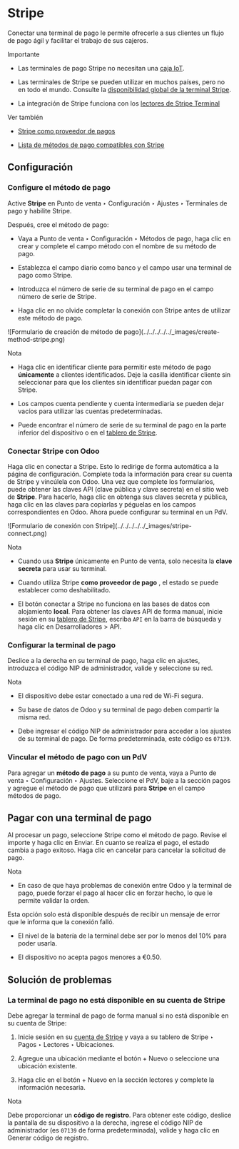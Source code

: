 # Stripe

Conectar una terminal de pago le permite ofrecerle a sus clientes un flujo de
pago ágil y facilitar el trabajo de sus cajeros.

Importante

  * Las terminales de pago Stripe no necesitan una [caja IoT](../../../../general/iot.html).

  * Las terminales de Stripe se pueden utilizar en muchos países, pero no en todo el mundo. Consulte la [disponibilidad global de la terminal Stripe](https://support.stripe.com/questions/global-availability-for-stripe-terminal).

  * La integración de Stripe funciona con los [lectores de Stripe Terminal](https://docs.stripe.com/terminal/smart-readers)

Ver también

  * [Stripe como proveedor de pagos](../../../../finance/payment_providers/stripe.html)

  * [Lista de métodos de pago compatibles con Stripe](https://stripe.com/payments/payment-methods)

## Configuración

### Configure el método de pago

Active **Stripe** en Punto de venta ‣ Configuración ‣ Ajustes ‣ Terminales de
pago y habilite Stripe.

Después, cree el método de pago:

  * Vaya a Punto de venta ‣ Configuración ‣ Métodos de pago, haga clic en crear y complete el campo método con el nombre de su método de pago.

  * Establezca el campo diario como banco y el campo usar una terminal de pago como Stripe.

  * Introduzca el número de serie de su terminal de pago en el campo número de serie de Stripe.

  * Haga clic en no olvide completar la conexión con Stripe antes de utilizar este método de pago.

![Formulario de creación de método de pago](../../../../../_images/create-
method-stripe.png)

Nota

  * Haga clic en identificar cliente para permitir este método de pago **únicamente** a clientes identificados. Deje la casilla identificar cliente sin seleccionar para que los clientes sin identificar puedan pagar con Stripe.

  * Los campos cuenta pendiente y cuenta intermediaria se pueden dejar vacíos para utilizar las cuentas predeterminadas.

  * Puede encontrar el número de serie de su terminal de pago en la parte inferior del dispositivo o en el [tablero de Stripe](https://dashboard.stripe.com).

### Conectar Stripe con Odoo

Haga clic en conectar a Stripe. Esto lo redirige de forma automática a la
página de configuración. Complete toda la información para crear su cuenta de
Stripe y vincúlela con Odoo. Una vez que complete los formularios, puede
obtener las claves API (clave pública y clave secreta) en el sitio web de
**Stripe**. Para hacerlo, haga clic en obtenga sus claves secreta y pública,
haga clic en las claves para copiarlas y péguelas en los campos
correspondientes en Odoo. Ahora puede configurar su terminal en un PdV.

![Formulario de conexión con Stripe](../../../../../_images/stripe-
connect.png)

Nota

  * Cuando usa **Stripe** únicamente en Punto de venta, solo necesita la **clave secreta** para usar su terminal.

  * Cuando utiliza Stripe **como proveedor de pago** , el estado se puede establecer como deshabilitado.

  * El botón conectar a Stripe no funciona en las bases de datos con alojamiento **local**. Para obtener las claves API de forma manual, inicie sesión en su [tablero de Stripe](https://dashboard.stripe.com), escriba `API` en la barra de búsqueda y haga clic en Desarrolladores > API.

### Configurar la terminal de pago

Deslice a la derecha en su terminal de pago, haga clic en ajustes, introduzca
el código NIP de administrador, valide y seleccione su red.

Nota

  * El dispositivo debe estar conectado a una red de Wi-Fi segura.

  * Su base de datos de Odoo y su terminal de pago deben compartir la misma red.

  * Debe ingresar el código NIP de administrador para acceder a los ajustes de su terminal de pago. De forma predeterminada, este código es `07139`.

### Vincular el método de pago con un PdV

Para agregar un **método de pago** a su punto de venta, vaya a Punto de venta
‣ Configuración ‣ Ajustes. Seleccione el PdV, baje a la sección pagos y
agregue el método de pago que utilizará para **Stripe** en el campo métodos de
pago.

## Pagar con una terminal de pago

Al procesar un pago, seleccione Stripe como el método de pago. Revise el
importe y haga clic en Enviar. En cuanto se realiza el pago, el estado cambia
a pago exitoso. Haga clic en cancelar para cancelar la solicitud de pago.

Nota

  * En caso de que haya problemas de conexión entre Odoo y la terminal de pago, puede forzar el pago al hacer clic en forzar hecho, lo que le permite validar la orden.

Esta opción solo está disponible después de recibir un mensaje de error que le
informa que la conexión falló.

  * El nivel de la batería de la terminal debe ser por lo menos del 10% para poder usarla.

  * El dispositivo no acepta pagos menores a €0.50.

## Solución de problemas

### La terminal de pago no está disponible en su cuenta de Stripe

Debe agregar la terminal de pago de forma manual si no está disponible en su
cuenta de Stripe:

  1. Inicie sesión en su [cuenta de Stripe](https://dashboard.stripe.com) y vaya a su tablero de Stripe ‣ Pagos ‣ Lectores ‣ Ubicaciones.

  2. Agregue una ubicación mediante el botón \+ Nuevo o seleccione una ubicación existente.

  3. Haga clic en el botón \+ Nuevo en la sección lectores y complete la información necesaria.

Nota

Debe proporcionar un **código de registro**. Para obtener este código, deslice
la pantalla de su dispositivo a la derecha, ingrese el código NIP de
administrador (es `07139` de forma predeterminada), valide y haga clic en
Generar código de registro.

